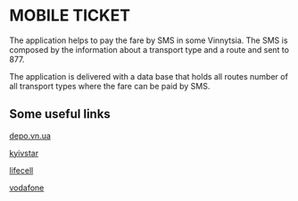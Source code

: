 MOBILE TICKET
=============

The application helps to pay the fare by SMS in some Vinnytsia.
The SMS is composed by the information about a transport type and a route and sent to 877.

The application is delivered with a data base that holds all routes number of all transport types where the fare can be paid by SMS.

Some useful links
------------------
[depo.vn.ua](http://depo.vn.ua/news/novyy-servis-oplata-proyizdu-za-dopomogoyu-sms)

[kyivstar](https://kyivstar.ua/uk/mm/news-and-promotions/u-vinnyci-za-dopomogoyu-kyyivstar-zapustyly-servis-sms-oplaty-za-proyizd-v)

[lifecell](https://www.lifecell.ua/uk/mobilnij-zvyazok/korysni-poslugy/sms-kvytok/)

[vodafone](https://www.vodafone.ua/uk/privatnim-klientam/services/finance/sms-ticket)
